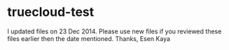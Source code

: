 truecloud-test
==============

I updated files on 23 Dec 2014. Please use new files if you reviewed these files earlier then the date mentioned.
Thanks,
Esen Kaya
